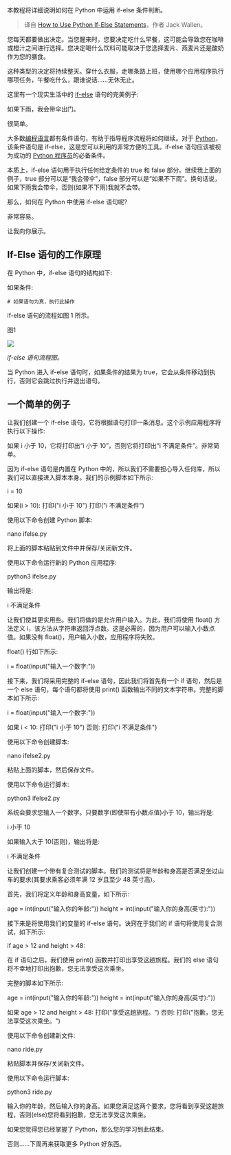 <!--
title: Python条件判断的应用
cover: https://cdn.thenewstack.io/media/2023/11/c37661ff-adi-goldstein-mdinbvq1sfg-unsplash-e1701215290162-1024x588.jpg
-->

本教程将详细说明如何在 Python 中运用 if-else 条件判断。

> 译自 [How to Use Python If-Else Statements](https://thenewstack.io/how-to-use-python-if-else-statements/)，作者 Jack Wallen。

您每天都要做出决定。当您醒来时，您要决定吃什么早餐，这可能会导致您在咖啡或橙汁之间进行选择。您决定喝什么饮料可能取决于您选择麦片、燕麦片还是酸奶作为您的膳食。

这种类型的决定将持续整天。穿什么衣服，走哪条路上班，使用哪个应用程序执行哪项任务，午餐吃什么，跟谁说话......无休无止。

这里有一个现实生活中的 [if-else](https://thenewstack.io/so-much-more-python-for-beginners-functions/) 语句的完美例子:

如果下雨，我会带伞出门。

很简单。

大多数[编程语言](https://thenewstack.io/25-most-popular-programming-languages-used-by-devops-pros/)都有条件语句，有助于指导程序流程将如何继续。对于 [Python](https://thenewstack.io/yet-more-python-for-beginners-saving-input-to-a-file/)，该条件语句是 if-else，这是您可以利用的非常方便的工具。if-else 语句应该被视为成功的 [Python 程序员](https://thenewstack.io/python/)的必备条件。

本质上，if-else 语句用于执行任何给定条件的 true 和 false 部分。继续我上面的例子，true 部分可以是“我会带伞”，false 部分可以是“如果不下雨”。换句话说，如果下雨我会带伞，否则(如果不下雨)我就不会带。

那么，如何在 Python 中使用 if-else 语句呢?

非常容易。

让我向你展示。

## If-Else 语句的工作原理

在 Python 中，if-else 语句的结构如下:

如果条件:

```
# 如果语句为真，执行此操作
```

if-else 语句的流程如图 1 所示。

图1

![](https://cdn.thenewstack.io/media/2023/11/b8f23bf6-ifelse.jpg)

*if-else 语句流程图。*

当 Python 进入 if-else 语句时，如果条件的结果为 true，它会从条件移动到执行，否则它会跳过执行并退出语句。

## 一个简单的例子

让我们创建一个 if-else 语句，它将根据语句打印一条消息。这个示例应用程序将执行以下操作:

如果 i 小于 10，它将打印出“i 小于 10”，否则它将打印出“i 不满足条件”。非常简单。

因为 if-else 语句是内置在 Python 中的，所以我们不需要担心导入任何库，所以我们可以直接进入脚本本身。我们的示例脚本如下所示:

i = 10

如果(i > 10): 
打印("i 小于 10")
打印("i 不满足条件")

使用以下命令创建 Python 脚本:

nano ifelse.py

将上面的脚本粘贴到文件中并保存/关闭新文件。

使用以下命令运行新的 Python 应用程序:

python3 ifelse.py

输出将是:

i 不满足条件

让我们使其更实用些。我们将做的是允许用户输入。为此，我们将使用 float() 方法定义 i，该方法从字符串返回浮点数。这是必需的，因为用户可以输入小数点值。如果没有 float()，用户输入小数，应用程序将失败。

float() 行如下所示:

i = float(input("输入一个数字:"))

接下来，我们将采用完整的 if-else 语句，因此我们将首先有一个 if 语句，然后是一个 else 语句，每个语句都将使用 print() 函数输出不同的文本字符串。完整的脚本如下所示:

i = float(input("输入一个数字:"))

如果 i < 10:
 打印("i 小于 10")
否则:
 打印("i 不满足条件")

使用以下命令创建脚本:

nano ifelse2.py

粘贴上面的脚本，然后保存文件。

使用以下命令运行脚本:

python3 ifelse2.py

系统会要求您输入一个数字。只要数字(即使带有小数点值)小于 10，输出将是:

i 小于 10

如果输入大于 10(否则)，输出将是:

i 不满足条件

让我们创建一个带有复合测试的脚本。我们的测试将是年龄和身高是否满足坐过山车的要求(其要求乘客必须年满 12 岁且至少 48 英寸高)。

首先，我们将定义年龄和身高变量，如下所示:

age = int(input("输入你的年龄:"))
height = int(input("输入你的身高(英寸):"))

接下来是将使用我们的变量的 if-else 语句。诀窍在于我们的 if 语句将使用复合测试，如下所示:

if age > 12 and height > 48: 

在 if 语句之后，我们使用 print() 函数并打印出享受这趟旅程。我们的 else 语句将不幸地打印出抱歉，您无法享受这次乘坐。

完整的脚本如下所示:

age = int(input("输入你的年龄:"))
height = int(input("输入你的身高(英寸):"))

如果 age > 12 and height > 48:
 打印("享受这趟旅程。")
否则:
 打印("抱歉，您无法享受这次乘坐。")

使用以下命令创建新文件:

nano ride.py

粘贴脚本并保存/关闭新文件。

使用以下命令运行脚本:

python3 ride.py 

输入你的年龄，然后输入你的身高。如果您满足这两个要求，您将看到享受这趟旅程，否则(else)您将看到抱歉，您无法享受这次乘坐。

如果您觉得您已经掌握了 Python，那么您的学习到此结束。

否则......下周再来获取更多 Python 好东西。
